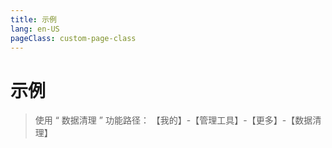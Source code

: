 ```yaml
---
title: 示例
lang: en-US
pageClass: custom-page-class
---
```


# 示例

> 使用 “ 数据清理 ” 功能路径：<span class="underline-text"> 【我的】-【管理工具】-【更多】-【数据清理】 </span>